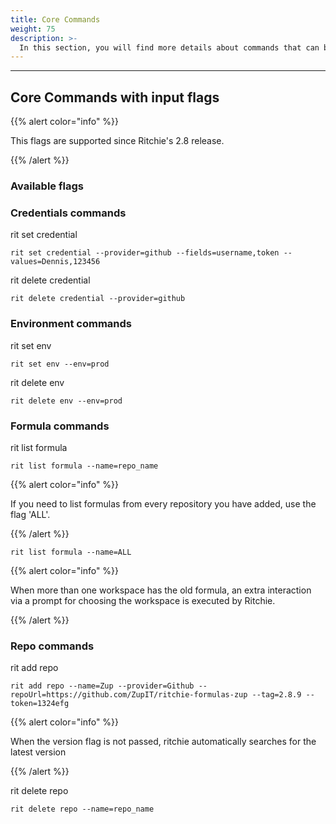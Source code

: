 ```yaml
---
title: Core Commands
weight: 75
description: >-
  In this section, you will find more details about commands that can be used though input flags.
---
```


---

## Core Commands with input flags

{{% alert color="info" %}}

This flags are supported since Ritchie's 2.8 release.

{{% /alert %}}

### Available flags

### Credentials commands

rit set credential

```text
rit set credential --provider=github --fields=username,token --values=Dennis,123456
```

rit delete credential

```text
rit delete credential --provider=github
```

### Environment commands

rit set env

```text
rit set env --env=prod
```

rit delete env

```text
rit delete env --env=prod
```

### Formula commands

rit list formula

```text
rit list formula --name=repo_name
```

{{% alert color="info" %}}

If you need to list formulas from every repository you have added, use the flag 'ALL'.

{{% /alert %}}

```text
rit list formula --name=ALL
```

{{% alert color="info" %}}

When more than one workspace has the old formula, an extra interaction via a prompt for choosing the workspace is executed by Ritchie.

{{% /alert %}}

### Repo commands

rit add repo

```text
rit add repo --name=Zup --provider=Github --repoUrl=https://github.com/ZupIT/ritchie-formulas-zup --tag=2.8.9 --token=1324efg
```

{{% alert color="info" %}}

When the version flag is not passed, ritchie automatically searches for the latest version

{{% /alert %}}

rit delete repo

```text
rit delete repo --name=repo_name
```

